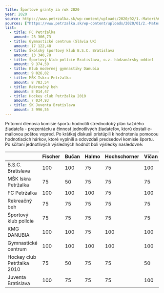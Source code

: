 ```yaml
---
Title: Športové granty za rok 2020
year: 2020
source: https://www.petrzalka.sk/wp-content/uploads/2020/02/1.-Materi%C3%A1l_Dot%C3%A1cie-pre-ve%C4%BEk%C3%A9-%C5%A1portov%C3%A9-kluby-na-rok-2020-NOVE-UZNESENIE-na-zverejnenie.pdf
sources: ["https://www.petrzalka.sk/wp-content/uploads/2020/01/2.-Materi%C3%A1l_Dot%C3%A1cie-pre-ve%C4%BEk%C3%A9-%C5%A1portov%C3%A9-kluby-na-rok-2020-na-MZ.pdf", "https://www.petrzalka.sk/wp-content/uploads/2020/01/Z%C3%A1pisnica-z-komisie-%C5%A1portu-2020-01-21.pdf", "https://www.petrzalka.sk/wp-content/uploads/2020/01/2.-Materi%C3%A1l_Dot%C3%A1cie-pre-ve%C4%BEk%C3%A9-%C5%A1portov%C3%A9-kluby-na-rok-2020-na-MZ.pdf"]
list:
  - title: FC Petržalka
    amount: 23 306,73
  - title: Gymnastické centrum (Slávia UK)
    amount: 17 122,48
  - title: Školský športový klub B.S.C. Bratislava
    amount: 13 340,78
  - title: Športový klub polície Bratislava, o.z. hádzanársky oddiel
    amount: 9 374,50
  - title: Klub modernej gymnastiky Danubia
    amount: 9 026,02
  - title: MŠK Iskra Petržalka
    amount: 8 783,54
  - title: Rekreačný beh
    amount: 8 014,47
  - title: Hockey club Petržalka 2010
    amount: 7 034,93
  - title: ŠK Juventa Bratislava
    amount: 3 996,55
---
```


Prítomní členovia komisie športu hodnotili strednodobý plán každého žiadateľa -
prezentáciu a činnosť jednotlivých žiadateľov, ktorú dostali e-mailovou poštou vopred. Po krátkej diskusii pristúpili k hodnoteniu pomocou hodnotiacich hárkov, ktoré vyplnili a odovzdali predsedovi komisie športu. Po sčítaní jednotlivých výsledných hodnôt boli výsledky nasledovné:

|                           | Fischer | Bučan | Halmo | Hochschorner  | Vičan | Horínek | SUM
| ---                       | ---     | ---   | ---   | ---           | ---   | ---     | ---
B.S.C. Bratislava           | 100     | 100   | 75    | 75            | 100   | 100     | 550
MŠK Iskra Petržalka         | 75      | 50    | 75    | 75            | 75    | 75      | 425
FC Petržalka                | 100     | 100   | 100   | 75            | 100   | 100     | 575
Rekreačný beh               | 75      | 75    | 75    | 75            | 75    | 75      | 450
Športový klub polície       | 75      | 75    | 75    | 75            | 75    | 75      | 450
KMG DANUBIA                 | 100     | 100   | 75    | 100           | 100   | 75      | 550
Gymnastické centrum         | 100     | 100   | 100   | 100           | 100   | 75      | 575
Hockey club Petržalka 2010  | 75      | 50    | 75    | 75            | 50    | 100     | 425
Juventa Bratislava          | 100     | 75    | 75    | 75            | 100   | 75      | 500
